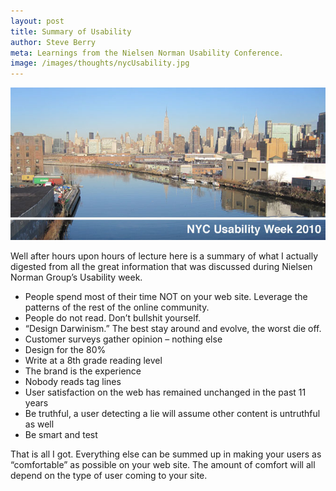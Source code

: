 ```yaml
---
layout: post
title: Summary of Usability
author: Steve Berry
meta: Learnings from the Nielsen Norman Usability Conference.
image: /images/thoughts/nycUsability.jpg
---
```


<img src="/images/thoughts/nycUsability.jpg" alt="It depends" class="scale-with-grid"/>

Well after hours upon hours of lecture here is a summary of what I actually digested from all the great information that was discussed during Nielsen Norman Group’s Usability week.

* People spend most of their time NOT on your web site. Leverage the patterns of the rest of the online community.
* People do not read. Don’t bullshit yourself.
* “Design Darwinism.” The best stay around and evolve, the worst die off.
* Customer surveys gather opinion – nothing else
* Design for the 80%
* Write at a 8th grade reading level
* The brand is the experience
* Nobody reads tag lines
* User satisfaction on the web has remained unchanged in the past 11 years
* Be truthful, a user detecting a lie will assume other content is untruthful as well
* Be smart and test

That is all I got. Everything else can be summed up in making your users as “comfortable” as possible on your web site.  The amount of comfort will all depend on the type of user coming to your site.